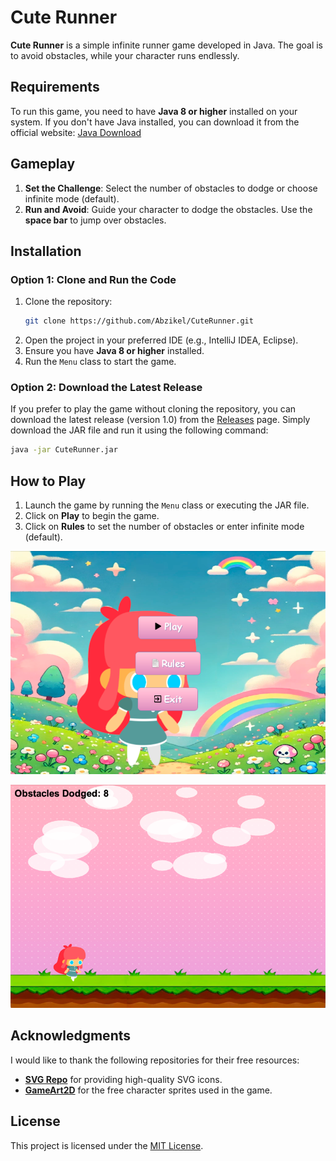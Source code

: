 # Cute Runner

**Cute Runner** is a simple infinite runner game developed in Java. The goal is to avoid obstacles, while your character 
runs endlessly.

## Requirements

To run this game, you need to have **Java 8 or higher** installed on your system. If you don't have Java installed, you
can download it from the official website: [Java Download](https://www.java.com/download/)

## Gameplay

1. **Set the Challenge**: Select the number of obstacles to dodge or choose infinite mode (default).
2. **Run and Avoid**: Guide your character to dodge the obstacles. Use the **space bar** to jump over obstacles.

## Installation

### Option 1: Clone and Run the Code

1. Clone the repository:
   ```bash
   git clone https://github.com/Abzikel/CuteRunner.git
   ```
2. Open the project in your preferred IDE (e.g., IntelliJ IDEA, Eclipse).
3. Ensure you have **Java 8 or higher** installed.
4. Run the `Menu` class to start the game.

### Option 2: Download the Latest Release

If you prefer to play the game without cloning the repository, you can download the latest release (version 1.0) from 
the [Releases](https://github.com/Abzikel/CuteRunner/releases) page. Simply download the JAR file and run it using the 
following command:

```bash
java -jar CuteRunner.jar
```

## How to Play

1. Launch the game by running the `Menu` class or executing the JAR file.
2. Click on **Play** to begin the game.
3. Click on **Rules** to set the number of obstacles or enter infinite mode (default).

![Menu Screenshot](images/menu.png)

![Menu Screenshot](images/game.png)

## Acknowledgments

I would like to thank the following repositories for their free resources:
- [**SVG Repo**](https://www.svgrepo.com) for providing high-quality SVG icons.
- [**GameArt2D**](https://www.gameart2d.com/cute-girl-free-sprites.html) for the free character sprites used in the game.

## License

This project is licensed under the [MIT License](LICENSE).

